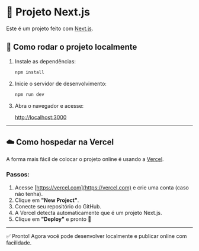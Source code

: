# 🚧 Projeto Next.js

Este é um projeto feito com [Next.js](https://nextjs.org/).

## 🚀 Como rodar o projeto localmente

1. Instale as dependências:

    ```bash
    npm install
    ```

2. Inicie o servidor de desenvolvimento:

    ```bash
    npm run dev
    ```

3. Abra o navegador e acesse:

    [http://localhost:3000](http://localhost:3000)

---

## ☁️ Como hospedar na Vercel

A forma mais fácil de colocar o projeto online é usando a [Vercel](https://vercel.com).

### Passos:

1. Acesse [https://vercel.com](https://vercel.com) e crie uma conta (caso não tenha).
2. Clique em **"New Project"**.
3. Conecte seu repositório do GitHub.
4. A Vercel detecta automaticamente que é um projeto Next.js.
5. Clique em **"Deploy"** e pronto 🚀

---

✅ Pronto! Agora você pode desenvolver localmente e publicar online com facilidade.
